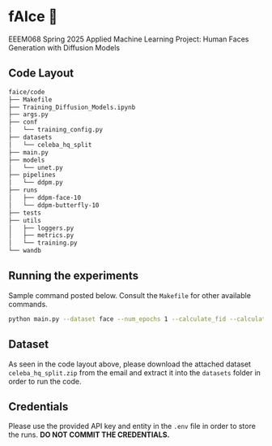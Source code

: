 # fAIce 🫥
EEEM068 Spring 2025 Applied Machine Learning Project: Human Faces Generation with Diffusion Models

## Code Layout
```bash
faice/code
├── Makefile
├── Training_Diffusion_Models.ipynb
├── args.py
├── conf
│   └── training_config.py
├── datasets
│   └── celeba_hq_split
├── main.py
├── models
│   └── unet.py
├── pipelines
│   └── ddpm.py
├── runs
│   ├── ddpm-face-10
│   └── ddpm-butterfly-10
├── tests
├── utils
│   ├── loggers.py
│   ├── metrics.py
│   └── training.py
└── wandb

```
## Running the experiments
Sample command posted below. Consult the `Makefile` for other available commands.
```bash
python main.py --dataset face --num_epochs 1 --calculate_fid --calculate_is --verbose
```

## Dataset
As seen in the code layout above, please download the attached dataset `celeba_hq_split.zip` from the email and extract it into the `datasets` folder in order to run the code.

## Credentials
Please use the provided API key and entity in the `.env` file in order to store the runs.
**DO NOT COMMIT THE CREDENTIALS.**
